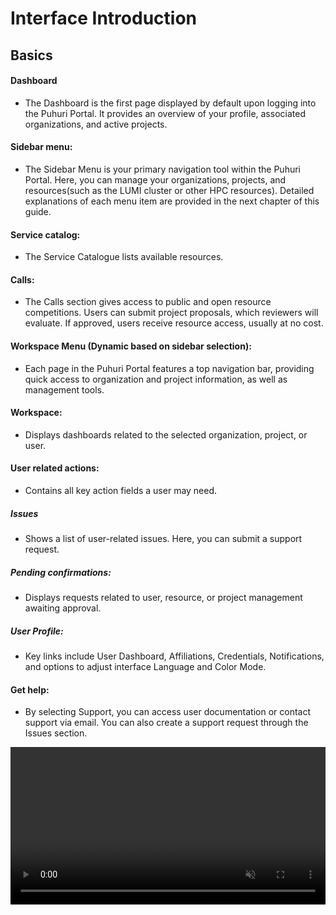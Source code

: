 # Interface Introduction

## Basics

#### Dashboard 
-  The Dashboard is the first page displayed by default upon logging into the Puhuri Portal. It provides an overview of your profile, associated organizations, and active projects.

#### Sidebar menu:
-  The Sidebar Menu is your primary navigation tool within the Puhuri Portal. Here, you can manage your organizations, projects, and resources(such as the LUMI cluster or other HPC resources).  Detailed explanations of each menu item are provided in the next chapter of this guide.

#### Service catalog:
-  The Service Catalogue lists available resources.
  
#### Calls:
-  The Calls section gives access to public and open resource competitions. Users can submit project proposals, which reviewers will evaluate. If approved, users receive resource access, usually at no cost.
  
#### Workspace Menu (Dynamic based on sidebar selection):
- Each page in the Puhuri Portal features a top navigation bar, providing quick access to organization and project information, as well as management tools.

#### Workspace: 
- Displays dashboards related to the selected organization, project, or user.

#### User related actions:
- Contains all key action fields a user may need.

##### Issues 
- Shows a list of user-related issues. Here, you can submit a support request.

##### Pending confirmations:
- Displays requests related to user, resource, or project management awaiting approval.

##### User Profile:
- Key links include User Dashboard, Affiliations, Credentials, Notifications, and options to adjust interface Language and Color Mode.


#### Get help: 
- By selecting Support, you can access user documentation or contact support via email. You can also create a support request through the Issues section.


<video controls width="100%" autoplay="true" muted loop >
  <source src="../../assets/videos/interface-basics.mp4" type="video/mp4">
</video>
